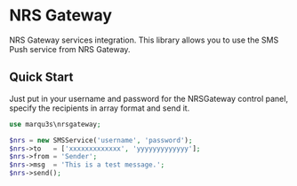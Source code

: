 # NRS Gateway
NRS Gateway services integration.
This library allows you to use the SMS Push service from NRS Gateway.

## Quick Start
Just put in your username and password for the NRSGateway control panel, specify the recipients in array format and send it.
```php
use marqu3s\nrsgateway;

$nrs = new SMSService('username', 'password');
$nrs->to   = ['xxxxxxxxxxxxx', 'yyyyyyyyyyyyy'];
$nrs->from = 'Sender';
$nrs->msg  = 'This is a test message.';
$nrs->send();
```

